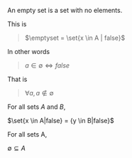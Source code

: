 An empty set is a set with no elements.

This is 
> $\emptyset = \set{x \in A | false}$

In other words
> $a \in \emptyset \iff false$

That is
> $\forall a, a \notin \emptyset$

For all sets $A$ and $B$,

$\set{x \in A|false} = {y \in B|false}$

For all sets A,

$\emptyset \subseteq A$